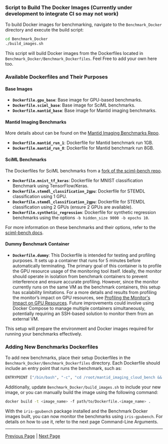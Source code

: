 ### Script to Build The Docker Images (Currently under development to integrate CI so may not work)

To build Docker images for benchmarking, navigate to the `Benchmark_Docker` directory and execute the build script:

```sh
cd Benchmark_Docker
./build_images.sh
```

This script will build Docker images from the Dockerfiles located in `Benchmark_Docker/Benchmark_Dockerfiles`. Feel Free to add your own here too. 

### Available Dockerfiles and Their Purposes

#### Base Images
- **`Dockerfile.gpu_base`**: Base image for GPU-based benchmarks.
- **`Dockerfile.sciml_base`**: Base image for SciML benchmarks.
- **`Dockerfile.mantid_base`**: Base image for Mantid imaging benchmarks.

#### Mantid Imaging Benchmarks
More details about can be found on the [Mantid Imaging Benchmarks Repo](https://github.com/samtygier-stfc/mantid_imaging_cloud_bench).

- **`Dockerfile.mantid_run_1`**: Dockerfile for Mantid benchmark run 1GB.
- **`Dockerfile.mantid_run_8`**: Dockerfile for Mantid benchmark run 8GB.

#### SciML Benchmarks
The Dockerfiles for SciML benchmarks from a [fork of the sciml-bench repo](https://github.com/bryceshirley/sciml-bench).

- **`Dockerfile.mnist_tf_keras`**: Dockerfile for MNIST classification Benchmark using TensorFlow/Keras.
- **`Dockerfile.stemdl_classification_2gpu`**: Dockerfile for STEMDL classification using 1 GPU.
- **`Dockerfile.stemdl_classification_2gpu`**: Dockerfile for STEMDL classification using 2 GPUs (ensure 2 GPUs are available).
- **`Dockerfile.synthetic_regression`**: Dockerfile for synthetic regression benchmarks using the options `-b hidden_size 9000 -b epochs 10`.

For more information on these benchmarks and their options, refer to the [sciml-bench docs](https://github.com/stfc-sciml/sciml-bench/tree/master/sciml_bench/docs).

#### Dummy Benchmark Container
- **`Dockerfile.dummy`**: This Dockerfile is intended for testing and profiling purposes. It sets up a container that runs for 5 minutes before automatically terminating. The primary goal of this container is to profile the GPU resource usage of the monitoring tool itself. Ideally, the monitor should operate in isolation from benchmark containers to prevent interference and ensure accurate profiling. However, since the monitor currently runs on the same VM as the benchmark containers, this setup has scalability limitations. For a more details and results from profiling the monitor’s impact on GPU resources, see [Profiling the Monitor's Impact on GPU Resources](considerations_on_accuracy.md#profiling-the-monitors-impact-on-gpu-resources). Future improvements could involve using Docker Compose to manage multiple containers simultaneously, potentially requiring an SSH-based solution to monitor them from an external VM.
  
This setup will prepare the environment and Docker images required for running your benchmarks effectively.

### Adding New Benchmarks Dockerfiles

To add new benchmarks, place their setup Dockerfiles in the `Benchmark_Docker/Benchmark_Dockerfiles` directory. Each Dockerfile should include an entry point that runs the benchmark, such as:

```sh
ENTRYPOINT ["/bin/bash", "-c", "cd /root/mantid_imaging_cloud_bench && conda activate mantidimaging && ./run_8.sh"]
```

Additionally, update `Benchmark_Docker/build_images.sh` to include your new image, or you can manually build the image using the following command:

```sh
docker build -t <image_name> -f path/to/Dockerfile.<image_name> .
```

With the `iris-gpubench` package installed and the Benchmark Docker images built, you can now monitor the benchmarks using `iris-gpubench`. For details on how to use it, refer to the next page Command-Line Arguments.

---

[Previous Page](installation.md) | [Next Page](command_line_interface.md)
